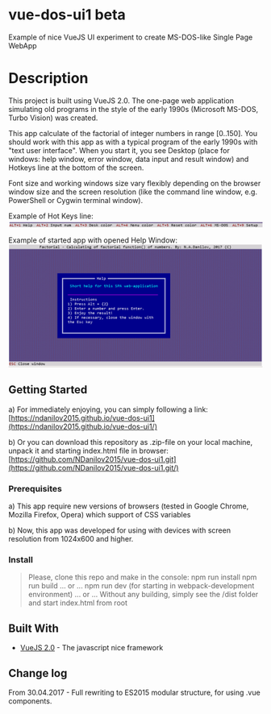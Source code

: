 # vue-dos-ui1 beta
Example of nice VueJS UI experiment to create MS-DOS-like Single Page WebApp

# Description
This project is built using VueJS 2.0. The one-page web application simulating old programs in the style of the early 1990s (Microsoft MS-DOS, Turbo Vision) was created.

This app calculate of the factorial of integer numbers in range [0..150]. You should work with this app as with a typical program of the early 1990s with "text user interface". When you start it, you see Desktop (place for windows: help window, error window, data input and result window) and Hotkeys line at the bottom of the screen.

Font size and working windows size vary flexibly depending on the browser window size and the screen resolution (like the command line window, e.g. PowerShell or Cygwin terminal window).

Example of Hot Keys line:
![alt text](https://raw.githubusercontent.com/NDanilov2015/vue-dos-ui1/master/hotkeysline.png)

Example of started app with opened Help Window:
![alt text](https://raw.githubusercontent.com/NDanilov2015/vue-dos-ui1/master/helpwindow.png)

## Getting Started

a) For immediately enjoying, you can simply following a link:
[https://ndanilov2015.github.io/vue-dos-ui1](https://ndanilov2015.github.io/vue-dos-ui1/)

b) Or you can download this repository as .zip-file on your local machine, unpack it and starting index.html file in browser:
[https://github.com/NDanilov2015/vue-dos-ui1.git](https://github.com/NDanilov2015/vue-dos-ui1.git/)

### Prerequisites

a) This app require new versions of browsers (tested in Google Chrome, Mozilla Firefox, Opera) which support of CSS variables

b) Now, this app was developed for using with devices with screen resolution from 1024x600 and higher.

### Install
> Please, clone this repo and make in the console:
> npm run install
> npm run build
> ... or ...
> npm run dev (for starting in webpack-development environment)
> ... or ...
> Without any building, simply see the /dist folder and start index.html from root

## Built With
* [VueJS 2.0](http://www.vuejs.org/) - The javascript nice framework

## Change log
From 30.04.2017 - Full rewriting to ES2015 modular structure, for using .vue components.